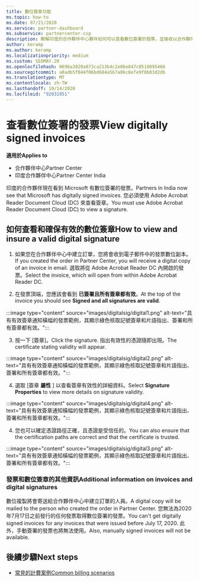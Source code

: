 ```yaml
---
title: 數位簽章功能
ms.topic: how-to
ms.date: 07/21/2020
ms.service: partner-dashboard
ms.subservice: partnercenter-csp
description: 瞭解印度的合作夥伴中心夥伴如何可以查看數位簽署的發票，並接收以合作夥伴中心建立之訂單的發票數位副本。
author: keramp
ms.author: keramp
ms.localizationpriority: medium
ms.custom: SEOMAY.20
ms.openlocfilehash: 0696a3820a873ca213b4c2e0be847c0518095466
ms.sourcegitcommit: a8adb5f044f06bd684a5b7a06c8efe9f8b03d2db
ms.translationtype: MT
ms.contentlocale: zh-TW
ms.lasthandoff: 10/14/2020
ms.locfileid: "92031951"
---
```

# <a name="view-digitally-signed-invoices"></a><span data-ttu-id="fe08b-103">查看數位簽署的發票</span><span class="sxs-lookup"><span data-stu-id="fe08b-103">View digitally signed invoices</span></span>

<span data-ttu-id="fe08b-104">**適用於**</span><span class="sxs-lookup"><span data-stu-id="fe08b-104">**Applies to**</span></span>

- <span data-ttu-id="fe08b-105">合作夥伴中心</span><span class="sxs-lookup"><span data-stu-id="fe08b-105">Partner Center</span></span>
- <span data-ttu-id="fe08b-106">印度合作夥伴中心</span><span class="sxs-lookup"><span data-stu-id="fe08b-106">Partner Center India</span></span>


<span data-ttu-id="fe08b-107">印度的合作夥伴現在看到 Microsoft 有數位簽署的發票。</span><span class="sxs-lookup"><span data-stu-id="fe08b-107">Partners in India now see that Microsoft has digitally signed invoices.</span></span> <span data-ttu-id="fe08b-108">您必須使用 Adobe Acrobat Reader Document Cloud (DC) 來查看簽章。</span><span class="sxs-lookup"><span data-stu-id="fe08b-108">You must use Adobe Acrobat Reader Document Cloud (DC) to view a signature.</span></span>

## <a name="how-to-view-and-insure-a-valid-digital-signature"></a><span data-ttu-id="fe08b-109">如何查看和確保有效的數位簽章</span><span class="sxs-lookup"><span data-stu-id="fe08b-109">How to view and insure a valid digital signature</span></span>


1. <span data-ttu-id="fe08b-110">如果您在合作夥伴中心中建立訂單，您將會收到電子郵件中的發票數位副本。</span><span class="sxs-lookup"><span data-stu-id="fe08b-110">If you created the order in Partner Center, you will receive a digital copy of an invoice in email.</span></span> <span data-ttu-id="fe08b-111">選取將從 Adobe Acrobat Reader DC 內開啟的發票。</span><span class="sxs-lookup"><span data-stu-id="fe08b-111">Select the invoice, which will open from within Adobe Acrobat Reader DC.</span></span>


2. <span data-ttu-id="fe08b-112">在發票頂端，您應該會看到 **已簽署且所有簽章都有效**。</span><span class="sxs-lookup"><span data-stu-id="fe08b-112">At the top of the invoice you should see **Signed and all signatures are valid**.</span></span>
 
 :::image type="content" source="images/digitalsig/digital1.png" alt-text="具有有效簽章通知橫幅的發票範例，其顯示綠色核取記號簽章和片語指出、簽署和所有簽章都有效。":::

3. <span data-ttu-id="fe08b-114">按一下 [簽章]。</span><span class="sxs-lookup"><span data-stu-id="fe08b-114">Click the signature.</span></span> <span data-ttu-id="fe08b-115">指出有效性的憑證隨即出現。</span><span class="sxs-lookup"><span data-stu-id="fe08b-115">The certificate stating validity will appear.</span></span>

:::image type="content" source="images/digitalsig/digital2.png" alt-text="具有有效簽章通知橫幅的發票範例，其顯示綠色核取記號簽章和片語指出、簽署和所有簽章都有效。"::: 

4. <span data-ttu-id="fe08b-117">選取 [簽章 **屬性** ] 以查看簽章有效性的詳細資料。</span><span class="sxs-lookup"><span data-stu-id="fe08b-117">Select **Signature Properties** to view more details on signature validity.</span></span>

:::image type="content" source="images/digitalsig/digital4.png" alt-text="具有有效簽章通知橫幅的發票範例，其顯示綠色核取記號簽章和片語指出、簽署和所有簽章都有效。"::: 

4. <span data-ttu-id="fe08b-119">您也可以確定憑證路徑正確，且憑證是受信任的。</span><span class="sxs-lookup"><span data-stu-id="fe08b-119">You can also ensure that the certification paths are correct and that the certificate is trusted.</span></span>

 :::image type="content" source="images/digitalsig/digital3.png" alt-text="具有有效簽章通知橫幅的發票範例，其顯示綠色核取記號簽章和片語指出、簽署和所有簽章都有效。":::

### <a name="additional-information-on-invoices-and-digital-signatures"></a><span data-ttu-id="fe08b-121">發票和數位簽章的其他資訊</span><span class="sxs-lookup"><span data-stu-id="fe08b-121">Additional information on invoices and digital signatures</span></span>

<span data-ttu-id="fe08b-122">數位複製將會寄送給合作夥伴中心中建立訂單的人員。</span><span class="sxs-lookup"><span data-stu-id="fe08b-122">A digital copy will be mailed to the person who created the order in Partner Center.</span></span> <span data-ttu-id="fe08b-123">您無法為2020年7月17日之前發行的任何發票取得數位簽署的發票。</span><span class="sxs-lookup"><span data-stu-id="fe08b-123">You can't get digitally signed invoices for any invoices that were issued before July 17, 2020.</span></span> <span data-ttu-id="fe08b-124">此外，手動簽署的發票也將無法使用。</span><span class="sxs-lookup"><span data-stu-id="fe08b-124">Also, manually signed invoices will not be available.</span></span>

## <a name="next-steps"></a><span data-ttu-id="fe08b-125">後續步驟</span><span class="sxs-lookup"><span data-stu-id="fe08b-125">Next steps</span></span>

- [<span data-ttu-id="fe08b-126">常見的計費案例</span><span class="sxs-lookup"><span data-stu-id="fe08b-126">Common billing scenarios</span></span>](common-billing-scenarios.md)